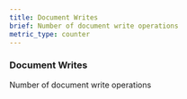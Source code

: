 ```yaml
---
title: Document Writes
brief: Number of document write operations
metric_type: counter
---
```

### Document Writes

Number of document write operations